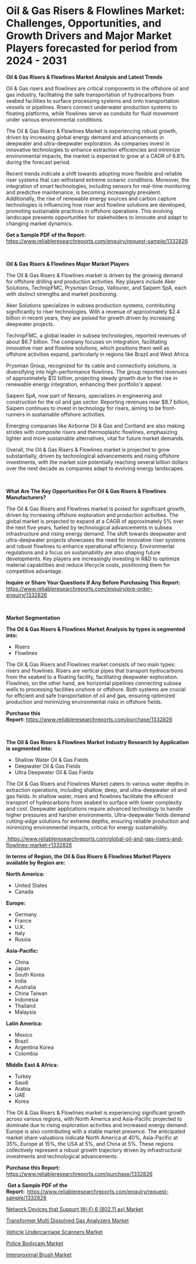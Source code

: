 <p><h1>Oil & Gas Risers & Flowlines Market: Challenges, Opportunities, and Growth Drivers and Major Market Players forecasted for period from 2024 - 2031</h1></p><p><strong>Oil & Gas Risers & Flowlines Market Analysis and Latest Trends</strong></p>
<p><p>Oil & Gas risers and flowlines are critical components in the offshore oil and gas industry, facilitating the safe transportation of hydrocarbons from seabed facilities to surface processing systems and onto transportation vessels or pipelines. Risers connect underwater production systems to floating platforms, while flowlines serve as conduits for fluid movement under various environmental conditions.</p><p>The Oil & Gas Risers & Flowlines Market is experiencing robust growth, driven by increasing global energy demand and advancements in deepwater and ultra-deepwater exploration. As companies invest in innovative technologies to enhance extraction efficiencies and minimize environmental impacts, the market is expected to grow at a CAGR of 6.8% during the forecast period.</p><p>Recent trends indicate a shift towards adopting more flexible and reliable riser systems that can withstand extreme oceanic conditions. Moreover, the integration of smart technologies, including sensors for real-time monitoring and predictive maintenance, is becoming increasingly prevalent. Additionally, the rise of renewable energy sources and carbon capture technologies is influencing how riser and flowline solutions are developed, promoting sustainable practices in offshore operations. This evolving landscape presents opportunities for stakeholders to innovate and adapt to changing market dynamics.</p></p>
<p><strong>Get a Sample PDF of the Report:&nbsp;</strong> <a href="https://www.reliableresearchreports.com/enquiry/request-sample/1332826?utm_campaign=12&utm_medium=2&utm_source=Github&utm_content=ia&utm_term=01102024&utm_id=oil-gas-risers-flowlines">https://www.reliableresearchreports.com/enquiry/request-sample/1332826</a></p>
<p>&nbsp;</p>
<p><strong>Oil & Gas Risers & Flowlines Major Market Players</strong></p>
<p><p>The Oil & Gas Risers & Flowlines market is driven by the growing demand for offshore drilling and production activities. Key players include Aker Solutions, TechnipFMC, Prysmian Group, Vallourec, and Saipem SpA, each with distinct strengths and market positioning.</p><p>Aker Solutions specializes in subsea production systems, contributing significantly to riser technologies. With a revenue of approximately $2.4 billion in recent years, they are poised for growth driven by increasing deepwater projects.</p><p>TechnipFMC, a global leader in subsea technologies, reported revenues of about $6.7 billion. The company focuses on integration, facilitating innovative riser and flowline solutions, which positions them well as offshore activities expand, particularly in regions like Brazil and West Africa.</p><p>Prysmian Group, recognized for its cable and connectivity solutions, is diversifying into high-performance flowlines. The group reported revenues of approximately $12 billion, projecting steady growth due to the rise in renewable energy integration, enhancing their portfolio's appeal.</p><p>Saipem SpA, now part of Nexans, specializes in engineering and construction for the oil and gas sector. Reporting revenues near $8.7 billion, Saipem continues to invest in technology for risers, aiming to be front-runners in sustainable offshore activities.</p><p>Emerging companies like Airborne Oil & Gas and Cortland are also making strides with composite risers and thermoplastic flowlines, emphasizing lighter and more sustainable alternatives, vital for future market demands.</p><p>Overall, the Oil & Gas Risers & Flowlines market is projected to grow substantially, driven by technological advancements and rising offshore investments, with the market size potentially reaching several billion dollars over the next decade as companies adapt to evolving energy landscapes.</p></p>
<p>&nbsp;</p>
<p><strong>What Are The Key Opportunities For Oil & Gas Risers & Flowlines Manufacturers?</strong></p>
<p><p>The Oil & Gas Risers and Flowlines market is poised for significant growth, driven by increasing offshore exploration and production activities. The global market is projected to expand at a CAGR of approximately 5% over the next five years, fueled by technological advancements in subsea infrastructure and rising energy demand. The shift towards deepwater and ultra-deepwater projects showcases the need for innovative riser systems and robust flowlines to enhance operational efficiency. Environmental regulations and a focus on sustainability are also shaping future developments. Key players are increasingly investing in R&D to optimize material capabilities and reduce lifecycle costs, positioning them for competitive advantage.</p></p>
<p><strong>Inquire or Share Your Questions If Any Before Purchasing This Report:</strong> <a href="https://www.reliableresearchreports.com/enquiry/pre-order-enquiry/1332826?utm_campaign=12&utm_medium=2&utm_source=Github&utm_content=ia&utm_term=01102024&utm_id=oil-gas-risers-flowlines">https://www.reliableresearchreports.com/enquiry/pre-order-enquiry/1332826</a></p>
<p>&nbsp;</p>
<p><strong>Market Segmentation</strong></p>
<p><strong>The Oil & Gas Risers & Flowlines Market Analysis by types is segmented into:</strong></p>
<p><ul><li>Risers</li><li>Flowlines</li></ul></p>
<p><p>The Oil & Gas Risers and Flowlines market consists of two main types: risers and flowlines. Risers are vertical pipes that transport hydrocarbons from the seabed to a floating facility, facilitating deepwater exploration. Flowlines, on the other hand, are horizontal pipelines connecting subsea wells to processing facilities onshore or offshore. Both systems are crucial for efficient and safe transportation of oil and gas, ensuring optimized production and minimizing environmental risks in offshore fields.</p></p>
<p><strong>Purchase this Report:&nbsp;</strong><a href="https://www.reliableresearchreports.com/purchase/1332826?utm_campaign=12&utm_medium=2&utm_source=Github&utm_content=ia&utm_term=01102024&utm_id=oil-gas-risers-flowlines">https://www.reliableresearchreports.com/purchase/1332826</a></p>
<p>&nbsp;</p>
<p><strong>The Oil & Gas Risers & Flowlines Market Industry Research by Application is segmented into:</strong></p>
<p><ul><li>Shallow Water Oil & Gas Fields</li><li>Deepwater Oil & Gas Fields</li><li>Ultra Deepwater Oil & Gas Fields</li></ul></p>
<p><p>The Oil & Gas Risers and Flowlines Market caters to various water depths in extraction operations, including shallow, deep, and ultra-deepwater oil and gas fields. In shallow water, risers and flowlines facilitate the efficient transport of hydrocarbons from seabed to surface with lower complexity and cost. Deepwater applications require advanced technology to handle higher pressures and harsher environments. Ultra-deepwater fields demand cutting-edge solutions for extreme depths, ensuring reliable production and minimizing environmental impacts, critical for energy sustainability.</p></p>
<p><a href="https://www.reliableresearchreports.com/global-oil-and-gas-risers-and-flowlines-market-r1332826?utm_campaign=12&utm_medium=2&utm_source=Github&utm_content=ia&utm_term=01102024&utm_id=oil-gas-risers-flowlines">&nbsp;https://www.reliableresearchreports.com/global-oil-and-gas-risers-and-flowlines-market-r1332826</a></p>
<p><strong>In terms of Region, the Oil & Gas Risers & Flowlines Market Players available by Region are:</strong></p>
<p>
    <p> <strong> North America: </strong>
        <ul>
            <li>United States</li>
            <li>Canada</li>
        </ul>
        </p> 
    <p> <strong> Europe: </strong>
        <ul>
            <li>Germany</li>
            <li>France</li>
            <li>U.K.</li>
            <li>Italy</li>
            <li>Russia</li>
        </ul>
        </p> 
    <p> <strong> Asia-Pacific: </strong>
        <ul>
            <li>China</li>
            <li>Japan</li>
            <li>South Korea</li>
            <li>India</li>
            <li>Australia</li>
            <li>China Taiwan</li>
            <li>Indonesia</li>
            <li>Thailand</li>
            <li>Malaysia</li>
        </ul>
        </p> 
    <p> <strong> Latin America: </strong>
        <ul>
            <li>Mexico</li>
            <li>Brazil</li>
            <li>Argentina Korea</li>
            <li>Colombia</li>
        </ul>
        </p> 
    <p> <strong> Middle East & Africa: </strong>
        <ul>
            <li>Turkey</li>
            <li>Saudi</li>
            <li>Arabia</li>
            <li>UAE</li>
            <li>Korea</li>
        </ul>
    </p>
    </p>
<p><p>The Oil & Gas Risers & Flowlines market is experiencing significant growth across various regions, with North America and Asia-Pacific projected to dominate due to rising exploration activities and increased energy demand. Europe is also contributing with a stable market presence. The anticipated market share valuations indicate North America at 40%, Asia-Pacific at 35%, Europe at 15%, the USA at 5%, and China at 5%. These regions collectively represent a robust growth trajectory driven by infrastructural investments and technological advancements.</p></p>
<p><strong>Purchase this Report: </strong><a href="https://www.reliableresearchreports.com/purchase/1332826?utm_campaign=12&utm_medium=2&utm_source=Github&utm_content=ia&utm_term=01102024&utm_id=oil-gas-risers-flowlines">https://www.reliableresearchreports.com/purchase/1332826</a></p>
<p>&nbsp;<strong>Get a Sample PDF of the Report:&nbsp;&nbsp;</strong><a href="https://www.reliableresearchreports.com/enquiry/request-sample/1332826?utm_campaign=12&utm_medium=2&utm_source=Github&utm_content=ia&utm_term=01102024&utm_id=oil-gas-risers-flowlines">https://www.reliableresearchreports.com/enquiry/request-sample/1332826</a></p>
<p><strong></strong></p>
<p><p><a href="https://issuu.com/reportprime-2/docs/network-devices-that-support-wi-fi-_db502041eb4ef0?utm_campaign=12&utm_medium=2&utm_source=Github&utm_content=ia&utm_term=01102024&utm_id=oil-gas-risers-flowlines">Network Devices that Support Wi-Fi 6 (802.11 ax) Market</a></p><p><a href="https://github.com/AbbasMahmud554/Market-Research-Report-List-1/blob/main/transformer-multi-dissolved-gas-analyzers-market.md?utm_campaign=12&utm_medium=2&utm_source=Github&utm_content=ia&utm_term=01102024&utm_id=oil-gas-risers-flowlines">Transformer Multi Dissolved Gas Analyzers Market</a></p><p><a href="https://github.com/JakirUddin511/Market-Research-Report-List-1/blob/main/vehicle-undercarriage-scanners-market.md?utm_campaign=12&utm_medium=2&utm_source=Github&utm_content=ia&utm_term=01102024&utm_id=oil-gas-risers-flowlines">Vehicle Undercarriage Scanners Market</a></p><p><a href="https://www.linkedin.com/pulse/police-bodycam-market-share-size-trends-industry-analysis-report-jv3kc?utm_campaign=12&utm_medium=2&utm_source=Github&utm_content=ia&utm_term=01102024&utm_id=oil-gas-risers-flowlines">Police Bodycam Market</a></p><p><a href="https://www.linkedin.com/pulse/interproximal-brush-market-global-regional-analysis-focus-1q9oc?utm_campaign=12&utm_medium=2&utm_source=Github&utm_content=ia&utm_term=01102024&utm_id=oil-gas-risers-flowlines">Interproximal Brush Market</a></p></p>